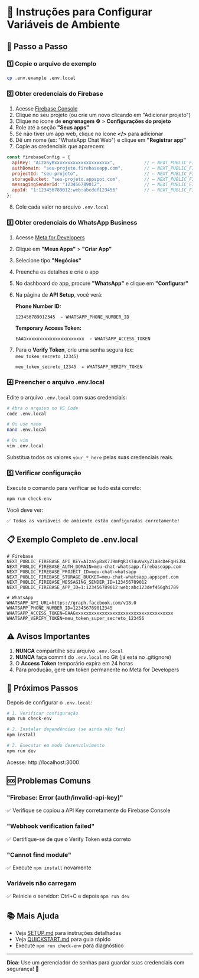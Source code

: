 # 🔑 Instruções para Configurar Variáveis de Ambiente

## 📝 Passo a Passo

### 1️⃣ Copie o arquivo de exemplo

```bash
cp .env.example .env.local
```

### 2️⃣ Obter credenciais do Firebase

1. Acesse [Firebase Console](https://console.firebase.google.com)
2. Clique no seu projeto (ou crie um novo clicando em "Adicionar projeto")
3. Clique no ícone de **engrenagem ⚙️** > **Configurações do projeto**
4. Role até a seção **"Seus apps"**
5. Se não tiver um app web, clique no ícone **</>** para adicionar
6. Dê um nome (ex: "WhatsApp Chat Web") e clique em **"Registrar app"**
7. Copie as credenciais que aparecem:

```javascript
const firebaseConfig = {
  apiKey: "AIzaSyBxxxxxxxxxxxxxxxxxxxxx",           // ← NEXT_PUBLIC_FIREBASE_API_KEY
  authDomain: "seu-projeto.firebaseapp.com",        // ← NEXT_PUBLIC_FIREBASE_AUTH_DOMAIN
  projectId: "seu-projeto",                         // ← NEXT_PUBLIC_FIREBASE_PROJECT_ID
  storageBucket: "seu-projeto.appspot.com",         // ← NEXT_PUBLIC_FIREBASE_STORAGE_BUCKET
  messagingSenderId: "123456789012",                // ← NEXT_PUBLIC_FIREBASE_MESSAGING_SENDER_ID
  appId: "1:123456789012:web:abcdef123456"          // ← NEXT_PUBLIC_FIREBASE_APP_ID
};
```

8. Cole cada valor no arquivo `.env.local`

### 3️⃣ Obter credenciais do WhatsApp Business

1. Acesse [Meta for Developers](https://developers.facebook.com)
2. Clique em **"Meus Apps"** > **"Criar App"**
3. Selecione tipo **"Negócios"**
4. Preencha os detalhes e crie o app
5. No dashboard do app, procure **"WhatsApp"** e clique em **"Configurar"**
6. Na página de **API Setup**, você verá:

   **Phone Number ID:**
   ```
   123456789012345  ← WHATSAPP_PHONE_NUMBER_ID
   ```

   **Temporary Access Token:**
   ```
   EAAGxxxxxxxxxxxxxxxxxxxxxx  ← WHATSAPP_ACCESS_TOKEN
   ```

7. Para o **Verify Token**, crie uma senha segura (ex: `meu_token_secreto_12345`)
   ```
   meu_token_secreto_12345  ← WHATSAPP_VERIFY_TOKEN
   ```

### 4️⃣ Preencher o arquivo .env.local

Edite o arquivo `.env.local` com suas credenciais:

```bash
# Abra o arquivo no VS Code
code .env.local

# Ou use nano
nano .env.local

# Ou vim
vim .env.local
```

Substitua todos os valores `your_*_here` pelas suas credenciais reais.

### 5️⃣ Verificar configuração

Execute o comando para verificar se tudo está correto:

```bash
npm run check-env
```

Você deve ver:
```
✅ Todas as variáveis de ambiente estão configuradas corretamente!
```

## 📋 Exemplo Completo de .env.local

```env
# Firebase
NEXT_PUBLIC_FIREBASE_API_KEY=AIzaSyBxK7J9mPqR3sT4uVwXyZ1aBcDeFgHiJkL
NEXT_PUBLIC_FIREBASE_AUTH_DOMAIN=meu-chat-whatsapp.firebaseapp.com
NEXT_PUBLIC_FIREBASE_PROJECT_ID=meu-chat-whatsapp
NEXT_PUBLIC_FIREBASE_STORAGE_BUCKET=meu-chat-whatsapp.appspot.com
NEXT_PUBLIC_FIREBASE_MESSAGING_SENDER_ID=123456789012
NEXT_PUBLIC_FIREBASE_APP_ID=1:123456789012:web:abc123def456ghi789

# WhatsApp
WHATSAPP_API_URL=https://graph.facebook.com/v18.0
WHATSAPP_PHONE_NUMBER_ID=123456789012345
WHATSAPP_ACCESS_TOKEN=EAAGxxxxxxxxxxxxxxxxxxxxxxxxxxxxxxxxxxxxx
WHATSAPP_VERIFY_TOKEN=meu_token_super_secreto_123456
```

## ⚠️ Avisos Importantes

1. **NUNCA** compartilhe seu arquivo `.env.local`
2. **NUNCA** faça commit do `.env.local` no Git (já está no .gitignore)
3. O **Access Token** temporário expira em 24 horas
4. Para produção, gere um token permanente no Meta for Developers

## 🔄 Próximos Passos

Depois de configurar o `.env.local`:

```bash
# 1. Verificar configuração
npm run check-env

# 2. Instalar dependências (se ainda não fez)
npm install

# 3. Executar em modo desenvolvimento
npm run dev
```

Acesse: http://localhost:3000

## 🆘 Problemas Comuns

### "Firebase: Error (auth/invalid-api-key)"
✅ Verifique se copiou a API Key corretamente do Firebase Console

### "Webhook verification failed"
✅ Certifique-se de que o Verify Token está correto

### "Cannot find module"
✅ Execute `npm install` novamente

### Variáveis não carregam
✅ Reinicie o servidor: Ctrl+C e depois `npm run dev`

## 📚 Mais Ajuda

- Veja [SETUP.md](SETUP.md) para instruções detalhadas
- Veja [QUICKSTART.md](QUICKSTART.md) para guia rápido
- Execute `npm run check-env` para diagnóstico

---

**Dica**: Use um gerenciador de senhas para guardar suas credenciais com segurança! 🔐
